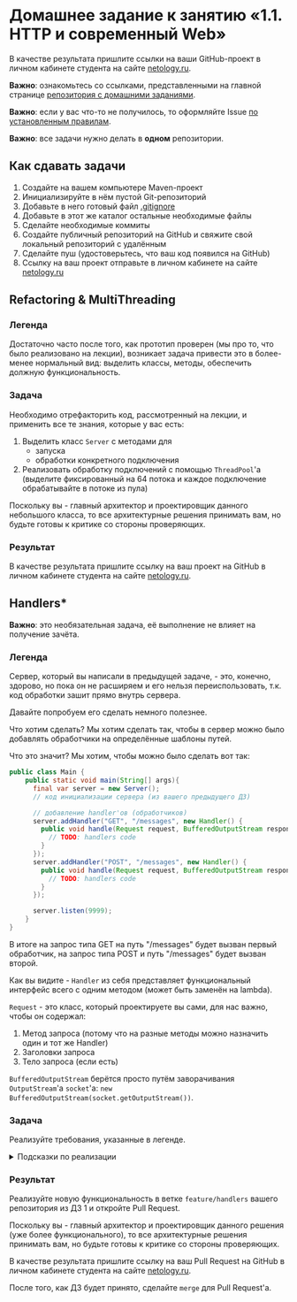 # Домашнее задание к занятию «1.1. HTTP и современный Web»

В качестве результата пришлите ссылки на ваши GitHub-проект в личном кабинете студента на сайте [netology.ru](https://netology.ru).

**Важно**: ознакомьтесь со ссылками, представленными на главной странице [репозитория с домашними заданиями](../README.md).

**Важно**: если у вас что-то не получилось, то оформляйте Issue [по установленным правилам](../report-requirements.md).

**Важно**: все задачи нужно делать в **одном** репозитории.

## Как сдавать задачи

1. Создайте на вашем компьютере Maven-проект
1. Инициализируйте в нём пустой Git-репозиторий
1. Добавьте в него готовый файл [.gitignore](../.gitignore)
1. Добавьте в этот же каталог остальные необходимые файлы
1. Сделайте необходимые коммиты
1. Создайте публичный репозиторий на GitHub и свяжите свой локальный репозиторий с удалённым
1. Сделайте пуш (удостоверьтесь, что ваш код появился на GitHub)
1. Ссылку на ваш проект отправьте в личном кабинете на сайте [netology.ru](https://netology.ru)

## Refactoring & MultiThreading

### Легенда

Достаточно часто после того, как прототип проверен (мы про то, что было реализовано на лекции), возникает задача привести это в более-менее нормальный вид: выделить классы, методы, обеспечить должную функциональность.

### Задача

Необходимо отрефакторить код, рассмотренный на лекции, и применить все те знания, которые у вас есть:
1. Выделить класс `Server` с методами для
    - запуска
    - обработки конкретного подключения
1. Реализовать обработку подключений с помощью `ThreadPool`'а (выделите фиксированный на 64 потока и каждое подключение обрабатывайте в потоке из пула)

Поскольку вы - главный архитектор и проектировщик данного небольшого класса, то все архитектурные решения принимать вам, но будьте готовы к критике со стороны проверяющих.

### Результат

В качестве результата пришлите ссылку на ваш проект на GitHub в личном кабинете студента на сайте [netology.ru](https://netology.ru).

## Handlers*

**Важно**: это необязательная задача, её выполнение не влияет на получение зачёта.

### Легенда

Сервер, который вы написали в предыдущей задаче, - это, конечно, здорово, но пока он не расширяем и его нельзя переиспользовать, т.к. код обработки зашит прямо внутрь сервера.

Давайте попробуем его сделать немного полезнее.

Что хотим сделать? Мы хотим сделать так, чтобы в сервер можно было добавлять обработчики на определённые шаблоны путей.

Что это значит? Мы хотим, чтобы можно было сделать вот так:

```java
public class Main {
    public static void main(String[] args){
      final var server = new Server();  
      // код инициализации сервера (из вашего предыдущего ДЗ)

      // добавление handler'ов (обработчиков)    
      server.addHandler("GET", "/messages", new Handler() {
        public void handle(Request request, BufferedOutputStream responseStream) {
          // TODO: handlers code
        }
      });
      server.addHandler("POST", "/messages", new Handler() {
        public void handle(Request request, BufferedOutputStream responseStream) {
          // TODO: handlers code
        }
      });

      server.listen(9999);
    }    
}
```

В итоге на запрос типа GET на путь "/messages" будет вызван первый обработчик, на запрос типа POST и путь "/messages" будет вызван второй.

Как вы видите - `Handler` из себя представляет функциональный интерфейс всего с одним методом (может быть заменён на lambda).

`Request` - это класс, который проектируете вы сами, для нас важно, чтобы он содержал:
1. Метод запроса (потому что на разные методы можно назначить один и тот же Handler)
1. Заголовки запроса
1. Тело запроса (если есть)

`BufferedOutputStream` берётся просто путём заворачивания `OutputStream`'а `socket`'а: `new BufferedOutputStream(socket.getOutputStream())`.

### Задача

Реализуйте требования, указанные в легенде.

<details>
<summary>Подсказки по реализации</summary>

1. Вы принимаете запрос, парсите его целиком (как мы сделали на лекции) и собираете объект типа `Request`
1. На основании данных из `Request` вы выбираете handler (он может быть только один), который и будет обрабатывать запрос
1. Все handler'ы должны храниться в полях `Server`'а
1. Самый простой способ хранить handler'ы - это использовать в качестве ключей метод и путь (можно как сделать `Map` внутри `Map`, так и отдельные `Map`'ы на каждый метод)
1. Поиск хендлера заключается в том, что вы выбираете по нужному методу все зарегистрированные handler'ы, а затем перебираете по пути (используйте пока точное соответствие: считайте, что у вас все запросы без Query String)
1. Найдя нужный handler - достаточно вызвать его метод `handle`, передав туда `Request` и `BufferedOutputStream`
1. Поскольку ваш сервер многопоточный - думайте о том, как вы будете безопасно хранить handler'ы
1. В качестве Body достаточно передавать `InputStream` (напоминаем, Body начинается после `\r\n\r\n`

Итого: фактически вы решаете задачу поиска элемента в "коллекции" с вызовом его метода.
</details>

### Результат

Реализуйте новую функциональность в ветке `feature/handlers` вашего репозитория из ДЗ 1 и откройте Pull Request.

Поскольку вы - главный архитектор и проектировщик данного решения (уже более функционального), то все архитектурные решения принимать вам, но будьте готовы к критике со стороны проверяющих.

В качестве результата пришлите ссылку на ваш Pull Request на GitHub в личном кабинете студента на сайте [netology.ru](https://netology.ru).

После того, как ДЗ будет принято, сделайте `merge` для Pull Request'а.